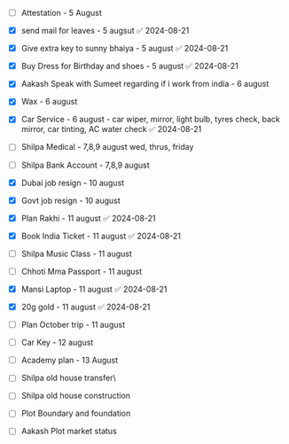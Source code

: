- [ ] Attestation - 5 August
- [x] send mail for leaves - 5 augsut ✅ 2024-08-21
- [x] Give extra key to sunny bhaiya - 5 august ✅ 2024-08-21
- [x] Buy Dress for Birthday and shoes - 5 august ✅ 2024-08-21

- [x] Aakash Speak with Sumeet regarding if i work from india - 6 august
- [x] Wax - 6 august

- [x] Car Service - 6 august - car wiper, mirror, light bulb, tyres check, back mirror, car tinting, AC water check ✅ 2024-08-21

- [ ] Shilpa Medical - 7,8,9 august wed, thrus, friday
- [ ] Shilpa Bank Account - 7,8,9 august

- [x] Dubai job resign - 10 august
- [x] Govt job resign - 10 august

- [x] Plan Rakhi - 11 august ✅ 2024-08-21
- [x] Book India Ticket - 11 august ✅ 2024-08-21
- [ ] Shilpa Music Class - 11 august
- [ ] Chhoti Mma Passport - 11 august
- [x] Mansi Laptop - 11 august ✅ 2024-08-21
- [x] 20g gold - 11 august ✅ 2024-08-21
- [ ] Plan October trip - 11 august

- [ ] Car Key - 12 august
- [ ] Academy plan - 13 August

- [ ] Shilpa old house transfer\
- [ ] Shilpa old house construction
- [ ] Plot Boundary and foundation 
- [ ] Aakash Plot market status